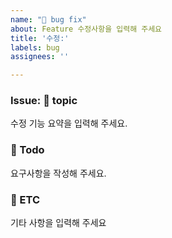 ```yaml
---
name: "🐞 bug fix"
about: Feature 수정사항을 입력해 주세요
title: '수정:'
labels: bug
assignees: ''

---
```


### Issue: 📌 topic  
수정 기능 요약을 입력해 주세요.
  
  
  
### 📌 Todo
요구사항을 작성해 주세요.
  
  
  
### 📌 ETC
기타 사항을 입력해 주세요

